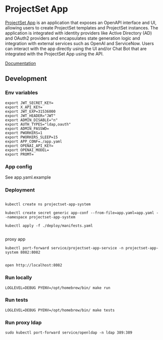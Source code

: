 # ProjectSet App

[ProjectSet App](https://projset.io) is an application that exposes an OpenAPI interface and UI, allowing users to create ProjectSet templates and ProjectSet instances. The application is integrated with identity providers like Active Directory (AD) and OAuth2 providers and encapsulates state generation logic and integration with external services such as OpenAI and ServiceNow. Users can interact with the app directly using the UI and/or Chat Bot that are integrated with the ProjectSet App using the API.


[Documentation](https://docs.projset.io)

## Development

### Env variables

```
export JWT_SECRET_KEY=
export X_API_KEY=
export JWT_EXP=31536000
export JWT_HEADER="JWT"
export ADMIN_DISABLE="n"
export AUTH_TYPES="ldap,oauth"
export ADMIN_PASSWD=
export PWORKERS=1
export PWORKERS_SLEEP=15
export APP_CONF=./app.yaml
export OPENAI_API_KEY=
export OPENAI_MODEL=
export PROMT=

```

### App config 

See app.yaml.example

### Deployment 

```

kubectl create ns projectset-app-system

kubectl create secret generic app-conf --from-file=app.yaml=app.yaml --namespace projectset-app-system

kubectl apply -f ./deploy/manifests.yaml
  
```

proxy app

```
kubectl port-forward service/projectset-app-service -n projectset-app-system 8082:8082


open http://localhost:8082

```

### Run locally

```
LOGLEVEL=DEBUG PYENV=/opt/homebrew/bin/ make run

```

### Run tests

```
LOGLEVEL=DEBUG PYENV=/opt/homebrew/bin/ make tests
```

### Run proxy ldap

```
sudo kubectl port-forward service/openldap -n ldap 389:389
```



